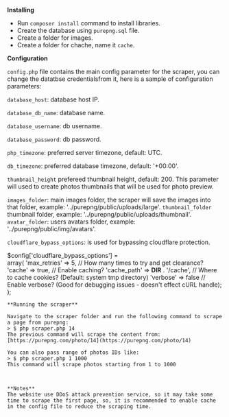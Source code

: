 

**Installing**

- Run `composer install` command to install libraries.
- Create the database using `purepng.sql` file.
- Create a folder for images.
- Create a folder for chache, name it `cache`.

**Configuration**

`config.php` file contains the main config parameter for the scraper, you can change the datatbse credentialsfrom it, here is a sample of configuration parameters:


`database_host`: database host IP.

`database_db_name`: database name.

`database_username`: db username.

`database_password`: db password.

`php_timezone`: preferred server timezone, default: UTC.

`db_timezone`: preferred database timezone, default: '+00:00'.

`thumbnail_height` prefereed thumbnail height, default: 200. This parameter will used to create photos thumbnails that will be used for photo preview.



`images_folder`: main images folder, the scraper will save the images into that folder, example: '../purepng/public/uploads/large'.
`thumbnail_folder` thumbnail folder, example: '../purepng/public/uploads/thumbnail'.
`avatar_folder`: users avatars folder, example: '../purepng/public/img/avatars'.


`cloudflare_bypass_options`: is used for bypassing cloudflare protection.

$config['cloudflare_bypass_options'] = 	    
array( 
	'max_retries'   => 5,                   // How many times to try and get clearance?
	'cache'         => true,               // Enable caching?
	'cache_path'    => __DIR__ . '/cache',  // Where to cache cookies? (Default: system tmp directory)
	'verbose'       => false                 // Enable verbose? (Good for debugging issues - doesn't effect cURL handle);
);
```
**Running the scraper**

Navigate to the scraper folder and run the following command to scrape a page from purepng:
> $ php scraper.php 14
The previous command will scrape the content from:
[https://purepng.com/photo/14](https://purepng.com/photo/14)

You can also pass range of photos IDs like:
> $ php scraper.php 1 1000
This command will scrape photos starting from 1 to 1000



**Notes**
The website use DDoS attack prevention service, so it may take some time to scrape the first page, so, it is recommended to enable cache in the config file to reduce the scraping time.